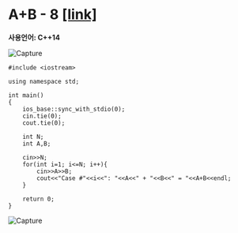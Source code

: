 # A+B - 8 [[link]](https://www.acmicpc.net/problem/11022)
**사용언어: C++14**

![Capture](https://user-images.githubusercontent.com/38516906/65825506-9744cc80-e245-11e9-8b19-e19c974e15cc.PNG)

```
#include <iostream>

using namespace std;

int main()
{
    ios_base::sync_with_stdio(0);
    cin.tie(0);
    cout.tie(0);
    
    int N;
    int A,B;
    
    cin>>N;
    for(int i=1; i<=N; i++){
        cin>>A>>B;
        cout<<"Case #"<<i<<": "<<A<<" + "<<B<<" = "<<A+B<<endl;
    }
        
    return 0;
}
```
![Capture](https://user-images.githubusercontent.com/38516906/65825492-8005df00-e245-11e9-9489-23a87a5614b2.PNG)
